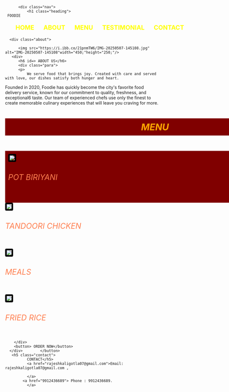 <!DOCTYPE html>
<html lang="en">
<head>
  <title>FOODIE PORTFOLIO</title>
  <style> @import url('https://fonts.googleapis.com/css2?family=Pacifico&display=swap');

   .para {
      font-family:'lobster', cursive;
      font-size: 35px;
      
     
    }
      .heading{
      font-size:50px;
          color: Orange;
    margin:30px;
    gap:30px;
    font-style:bold;

    
      }
      .home{
      color: yellow;
      list-style:none;
      font-size:20px;
      font-weight:bold;
      
          display: flex;
          flex-direction: row;
     justify-content: space-between;
     gap:30px;
     font-color:;
  
      }
    .nav{
    border:5px;
    background-color:maroon;
    border -color:black;
     padding:10px;
        width:100vw;
        display: flex;
        flex-direction:row;
        justify-content:space-around;
        align-items: center;
    }
    img {
      border: 5px solid black ;
      border-radius: 15%;
      align-item: center;
      
    }
        .about { 
        background-color: olive;
        width:100vw;
        
        padding:10px;
        font-size:30px;
      display: flex;
      flex-direction: row;
      justify-content: center;
      align-items: center;
      gap:10px;
      
    }
     .contact {
     background-color: maroon;
     font-size:30px;
         color: orange;
         padding:10px;
        width :100vw;
         display: flex;
      flex-direction: row;
      justify-content: center;
         align-item:center;
     }
     .pot{
         color:coral;
          font-size:25px;
          text-align: start;
     }
     button {
         background-color:coral;
         
         
         colour:solid black;
         border-radius:10px;
         padding:20px;
         cursor:pointer;
         display: flex;
         flex-direction: column;
      justify-content:flex-center;
         align-item: flex-center;
         
     }
     #about us{
         color:olive;
     }
     a{
         font-size:25px;
     }
     .dishes{
         background-color: maroon;
         padding:10px;
         width:100vw;
     }
     #background{
         border-radius:0px;
         border-color:black;
         border:30px;
     }
  </style>
  </head>
  <body>
      
          <div class="nav">
              <h1 class="heading">
     FOODIE 
   
  </h1>
  
  <ul class="home">
      <li>HOME</li>
      <li>ABOUT</li>
      <li>MENU</li>
      <li>TESTIMONIAL</li>
      <li>CONTACT</li>
  </ul>
          </div>
          
      <div class="about">
         
          <img src="https://i.ibb.co/21pnmTW6/IMG-20250507-145108.jpg" alt="IMG-20250507-145108"width="450;"height="250;"/>
       <div>  
          <h6 id=> ABOUT US</h6>
          <div class="para">
          <p>
              We serve food that brings joy. Created with care and served with love, our dishes satisfy both hunger and heart.

Founded in 2020, Foodie has quickly become the city's favorite food delivery service, known for our commitment to quality, freshness, and exceptional6 taste.
Our team of experienced chefs use only the finest to create memorable culinary experiences that will leave you craving for more.
          </p>
          </div>
          </div>
      </div>
      <div>
          <h5 class="contact">
              MENU</h5>
          <div class="Dishes">
          <img src="https://i.ibb.co/HpFNDGVr/plate-biryani-with-bowl-chicken-vegetables.jpg"/>
          <h6 class="pot">POT BIRIYANI</h6>
          </div>
          <img src="https://i.ibb.co/qYF05Zm8/side-view-baked-chicken-with-cucumber-lemon-seasoning-bread-table.jpg"/>  <h6 class="pot">TANDOORI CHICKEN 
          </h6>
        <img src="https://i.ibb.co/VWmDCmNd/images-3.jpg"/>
        <h6 class="pot"> MEALS</h6>
        <img src="https://i.ibb.co/fz3JyBSz/b8027a03-cb21-4026-a714-c521231b4bc6.jpg"/>
        <h6 class="pot">FRIED RICE </h6>
       
        </div>
        <button> ORDER NOW</button>
      </div>        </button>
       <h5 class="contact">
              CONTACT</h5>
              <a href="rajeshkaligotla07@gmail.com">Email: rajeshkaligotla07@gmail.com ,    
                  
              </a>
            <a href="9912436689"> Phone : 9912436689.
              </a>
 
  </body>
  
  </html>
  
